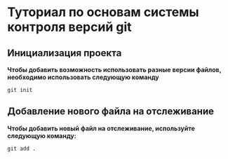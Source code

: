 # Туториал по основам системы контроля версий git

## Инициализация проекта
**Чтобы добавить возможность использовать разные версии файлов,
необходимо использовать следующую команду**

```fix
git init
```
## Добавление нового файла на отслеживание
**Чтобы добавить новый файл на отслеживание,
используйте следующую команду:**

```fix
git add .
```

